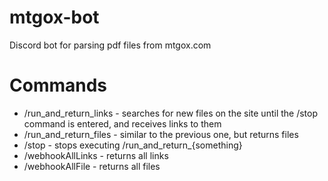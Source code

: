 # mtgox-bot
Discord bot for parsing pdf files from mtgox.com
# Commands
- /run_and_return_links - searches for new files on the site until the /stop command is entered, and receives links to them
- /run_and_return_files - similar to the previous one, but returns files
- /stop - stops executing /run_and_return_{something}
- /webhookAllLinks - returns all links
- /webhookAllFile - returns all files
